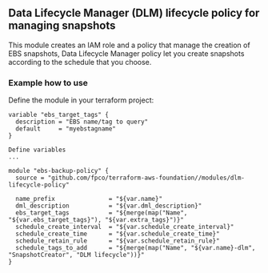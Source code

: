 ## Data Lifecycle Manager (DLM) lifecycle policy for managing snapshots

This module creates an IAM role and a policy that manage the creation of EBS snapshots, Data Lifecycle Manager policy let you create snapshots according to the schedule that you choose.

### Example how to use

Define the module in your terraform project:
```
variable "ebs_target_tags" {
  description = "EBS name/tag to query"
  default     = "myebstagname"
}

Define variables
...

module "ebs-backup-policy" {
  source = "github.com/fpco/terraform-aws-foundation//modules/dlm-lifecycle-policy"

  name_prefix               = "${var.name}"
  dml_description           = "${var.dml_description}"
  ebs_target_tags           = "${merge(map("Name", "${var.ebs_target_tags}"), "${var.extra_tags}")}"
  schedule_create_interval  = "${var.schedule_create_interval}"
  schedule_create_time      = "${var.schedule_create_time}"
  schedule_retain_rule      = "${var.schedule_retain_rule}"
  schedule_tags_to_add      = "${merge(map("Name", "${var.name}-dlm", "SnapshotCreator", "DLM lifecycle"))}"
}
```
